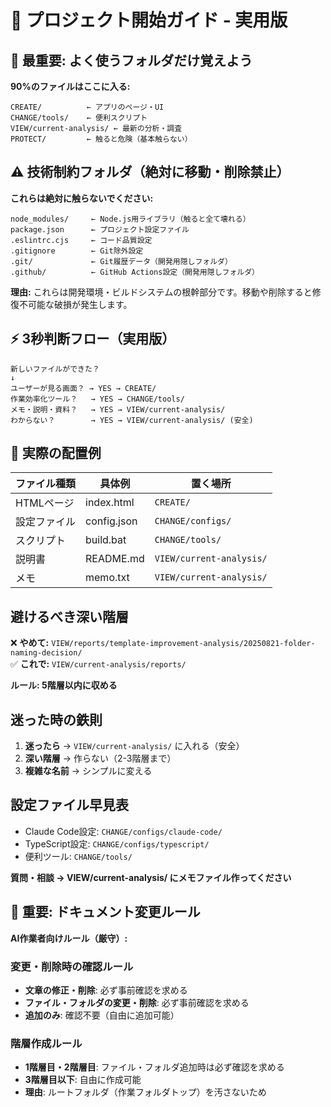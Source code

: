 # 🚀 プロジェクト開始ガイド - 実用版

## 🎯 最重要: よく使うフォルダだけ覚えよう

**90%のファイルはここに入る:**
```
CREATE/          ← アプリのページ・UI
CHANGE/tools/    ← 便利スクリプト
VIEW/current-analysis/ ← 最新の分析・調査
PROTECT/         ← 触ると危険（基本触らない）
```

## ⚠️ 技術制約フォルダ（絶対に移動・削除禁止）

**これらは絶対に触らないでください:**
```
node_modules/     ← Node.js用ライブラリ（触ると全て壊れる）
package.json      ← プロジェクト設定ファイル
.eslintrc.cjs     ← コード品質設定
.gitignore        ← Git除外設定
.git/             ← Git履歴データ（開発用隠しフォルダ）
.github/          ← GitHub Actions設定（開発用隠しフォルダ）
```

**理由:** これらは開発環境・ビルドシステムの根幹部分です。移動や削除すると修復不可能な破損が発生します。

## ⚡ 3秒判断フロー（実用版）

```
新しいファイルができた？
↓
ユーザーが見る画面？ → YES → CREATE/
作業効率化ツール？   → YES → CHANGE/tools/
メモ・説明・資料？   → YES → VIEW/current-analysis/
わからない？        → YES → VIEW/current-analysis/ (安全)
```

## 📁 実際の配置例

| ファイル種類 | 具体例 | 置く場所 |
|-------------|--------|----------|
| HTMLページ | index.html | `CREATE/` |
| 設定ファイル | config.json | `CHANGE/configs/` |
| スクリプト | build.bat | `CHANGE/tools/` |
| 説明書 | README.md | `VIEW/current-analysis/` |
| メモ | memo.txt | `VIEW/current-analysis/` |

## 避けるべき深い階層

❌ **やめて:** `VIEW/reports/template-improvement-analysis/20250821-folder-naming-decision/`  
✅ **これで:** `VIEW/current-analysis/reports/`

**ルール: 5階層以内に収める**

## 迷った時の鉄則

1. **迷ったら** → `VIEW/current-analysis/` に入れる（安全）
2. **深い階層** → 作らない（2-3階層まで）
3. **複雑な名前** → シンプルに変える

## 設定ファイル早見表

- Claude Code設定: `CHANGE/configs/claude-code/`
- TypeScript設定: `CHANGE/configs/typescript/`
- 便利ツール: `CHANGE/tools/`

**質問・相談 → VIEW/current-analysis/ にメモファイル作ってください**

## 🚨 重要: ドキュメント変更ルール

**AI作業者向けルール（厳守）:**

### 変更・削除時の確認ルール
- **文章の修正・削除**: 必ず事前確認を求める
- **ファイル・フォルダの変更・削除**: 必ず事前確認を求める
- **追加のみ**: 確認不要（自由に追加可能）

### 階層作成ルール
- **1階層目・2階層目**: ファイル・フォルダ追加時は必ず確認を求める
- **3階層目以下**: 自由に作成可能
- **理由**: ルートフォルダ（作業フォルダトップ）を汚さないため